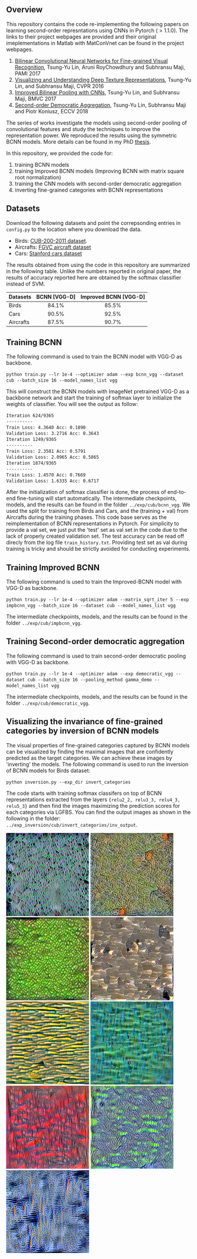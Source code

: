## Overview
This repository contains the code re-implementing the following papers on learning second-order represntations using CNNs in Pytorch ( > 1.1.0). The links to their project webpages are provided and their original imeplementations in Matlab with MatConVnet can be found in the project webpages. 

1. [Bilinear Convolutional Neural Networks for Fine-grained Visual Recognition](http://vis-www.cs.umass.edu/bcnn/), Tsung-Yu Lin, Aruni RoyChowdhury and Subhransu Maji, PAMI 2017
2. [Visualizing and Understanding Deep Texture Representations](http://vis-www.cs.umass.edu/bcnn/), Tsung-Yu Lin, and Subhransu Maji, CVPR 2016
3. [Improved Bilinear Pooling with CNNs](http://vis-www.cs.umass.edu/bcnn/), Tsung-Yu Lin, and Subhransu Maji, BMVC 2017
4. [Second-order Democratic Aggregation](http://vis-www.cs.umass.edu/o2dp/), Tsung-Yu Lin, Subhransu Maji and Piotr Koniusz, ECCV 2018

The series of works investigate the models using second-order pooling of convolutional features and study the techniques to improve the representation power. We reproduced the results using the symmetric BCNN models. More details can be found in my PhD [thesis](http://vis-www.cs.umass.edu/papers/tsungyu_thesis.pdf).

In this repository, we provided the code for:
1. training BCNN models
2. training Improved BCNN models (Improving BCNN with matrix square root normalization)
3. training the CNN models with second-order democratic aggregation
4. inverting fine-grained categories with BCNN representations

## Datasets
Download the following datasets and point the correpsonding entries in `config.py` to the location where you download the data.
* Birds: [CUB-200-2011 dataset](http://www.vision.caltech.edu/visipedia/CUB-200-2011.html).
* Aircrafts: [FGVC aircraft dataset](http://www.robots.ox.ac.uk/~vgg/data/oid/)
* Cars: [Stanford cars dataset](http://ai.stanford.edu/~jkrause/cars/car_dataset.html)

The results obtained from using the code in this repository are summarized in the following table. Unlike the numbers reported in original paper, the results of accuracy reported here are obtained by the softmax classifier instead of SVM.

| Datasets    | BCNN [VGG-D]  |   Improved BCNN [VGG-D]   |
| :---        |    :----:     |           :---:           |
| Birds       |    84.1%      |           85.5%           |
| Cars        |    90.5%      |           92.5%           |
| Aircrafts   |    87.5%      |           90.7%           |

## Training BCNN
The following command is used to train the BCNN model with VGG-D as backbone. 

    python train.py --lr 1e-4 --optimizer adam --exp bcnn_vgg --dataset cub --batch_size 16 --model_names_list vgg
   
This will construct the BCNN models with ImageNet pretrained VGG-D as a backbone network and start the training of softmax layer to initialize the weights of classifier. You will see the output as follow:

    Iteration 624/9365
    ----------
    Train Loss: 4.3640 Acc: 0.1890
    Validation Loss: 3.2716 Acc: 0.3643
    Iteration 1249/9365
    ----------
    Train Loss: 2.3581 Acc: 0.5791
    Validation Loss: 2.0965 Acc: 0.5865
    Iteration 1874/9365
    ----------
    Train Loss: 1.4570 Acc: 0.7669
    Validation Loss: 1.6335 Acc: 0.6717

After the initialization of softmax classifier is done, the process of end-to-end fine-tuning will start automatically. The intermediate checkpoints, models, and the results can be found in the folder `../exp/cub/bcnn_vgg`. We used the split for training from Birds and Cars, and the (training + val) from Aircrafts during the training phases. This code base serves as the reimplementation of BCNN representations in Pytorch. For simplicity to provide a val set, we just put the 'test' set as val set in the code due to the lack of properly created validation set. The test accuracy can be read off direcly from the log file `train_history.txt`. Providing test set as val during training is tricky and should be strictly avoided for conducting experiments.

## Training Improved BCNN
The following command is used to train the Improved-BCNN model with VGG-D as backbone. 
    
    python train.py --lr 1e-4 --optimizer adam --matrix_sqrt_iter 5 --exp impbcnn_vgg --batch_size 16 --dataset cub --model_names_list vgg
    
The intermediate checkpoints, models, and the results can be found in the folder `../exp/cub/impbcnn_vgg`.

## Training Second-order democratic aggregation
The following command is used to train second-order democratic pooling with VGG-D as backbone. 

    python train.py --lr 1e-4 --optimizer adam --exp democratic_vgg --dataset cub --batch_size 16 --pooling_method gamma_demo --model_names_list vgg
    
The intermediate checkpoints, models, and the results can be found in the folder `../exp/cub/democratic_vgg`.

## Visualizing the invariance of fine-grained categories by inversion of BCNN models
The visual properties of fine-grained categories captured by BCNN models can be visualized by finding the maximal images that are confidently predicted as the target categories. We can achieve these images by 'inverting' the models. The following command is used to run the inversion of BCNN models for Birds dataset:
    
    python inversion.py --exp_dir invert_categories
    
The code starts with training softmax classifers on top of BCNN representations extracted from the layers `{relu2_2, relu3_3, relu4_3, relu5_3}` and then find the images maximizing the prediction scores for each categories via LGFBS. You can find the output images as shown in the following in the folder: `../exp_inversion/cub/invert_categories/inv_output`.

![example-1](inv_images/002.Laysan_Albatross.png) ![example-2](inv_images/005.Crested_Auklet.png) ![example-3](inv_images/018.Spotted_Catbird.png) 
![example-4](inv_images/010.Red_winged_Blackbird.png) ![example-5](inv_images/012.Yellow_headed_Blackbird.png) ![example-6](inv_images/014.Indigo_Bunting.png) 
![example-7](inv_images/017.Cardinal.png) ![example-8](inv_images/019.Gray_Catbird.png) ![example-9](inv_images/024.Red_faced_Cormorant.png) 
